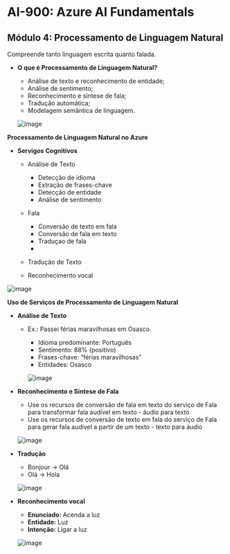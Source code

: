 # AI-900: Azure AI Fundamentals

## Módulo 4: Processamento de Linguagem Natural

  Compreende tanto linguagem escrita quanto falada.
  
- **O que é Processamento de Linguagem Natural?**
  - Análise de texto e reconhecimento de entidade;
  - Análise de sentimento;
  - Reconhecimento e síntese de fala;
  - Tradução automática;
  - Modelagem semântica de linguagem.

  ![image](https://user-images.githubusercontent.com/86172286/192074767-f5f6f19b-6963-44ad-9a44-2baca84641c7.png)

**Processamento de Linguagem Natural no Azure**
  - **Servigos Cognitivos**
    - Análise de Texto
      - Detecção de idioma
      - Extração de frases-chave
      - Detecção de entidade
      - Análise de sentimento
    
    - Fala
      - Conversão de texto em fala
      - Conversão de fala em texto
      - Traduçao de fala
      - 
    - Tradução de Texto
    - Reconhecimento vocal

  ![image](https://user-images.githubusercontent.com/86172286/192074877-734e3935-d467-43d1-b3cc-024fcaff8e5f.png)

**Uso de Serviços de Processamento de Linguagem Natural**
  - **Análise de Texto**
    - Ex.: Passei férias maravilhosas em Osasco.
      -  Idioma predominante: Português
      -  Sentimento: 88% (positivo)
      -  Frases-chave: “férias maravilhosas”
      -  Entidades: Osasco

      ![image](https://user-images.githubusercontent.com/86172286/192074956-8024b474-68c7-46a0-915b-35690327e366.png)

  - **Reconhecimento e Síntese de Fala**
    -  Use os recursos de conversão de fala em texto do serviço de Fala para transformar fala audível em texto - áudio para texto
    -  Use os recursos de conversão de texto em fala do serviço de Fala para gerar fala audivel a partir de um texto - texto para áudio
    
    ![image](https://user-images.githubusercontent.com/86172286/192075046-1dc354ca-abf3-4a46-85c4-7f74533c1ee6.png)
    
  - **Tradução**
    - Bonjour -> Olá
    - Olá -> Hola

    ![image](https://user-images.githubusercontent.com/86172286/192075074-0da872e0-19c0-4292-9069-614d0af60861.png)
    
  - **Reconhecimento vocal**
    - **Enunciado:** Acenda a luz
    - **Entidade:** Luz
    - **Intenção:** Ligar a luz

    ![image](https://user-images.githubusercontent.com/86172286/192075115-4c5bec8e-ee4e-4742-adba-bd029a4f42c0.png)

